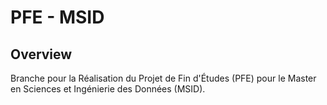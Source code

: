 # PFE - MSID

## Overview

Branche pour la Réalisation du Projet de Fin d'Études (PFE) pour le Master en Sciences et Ingénierie des Données (MSID).